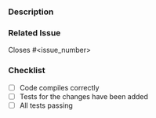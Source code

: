### Description
<description>

### Related Issue
Closes #<issue_number>

### Checklist
- [ ] Code compiles correctly
- [ ] Tests for the changes have been added
- [ ] All tests passing